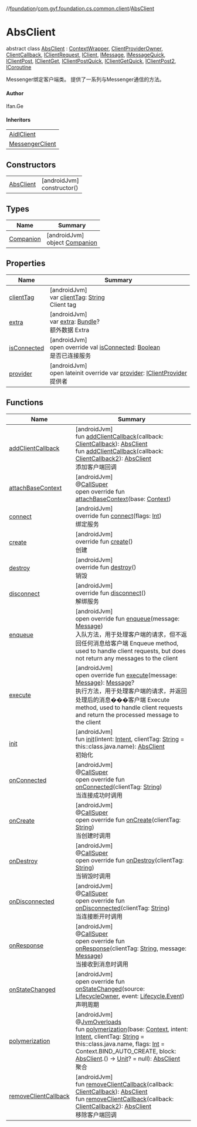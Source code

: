 //[foundation](../../../index.md)/[com.gyf.foundation.cs.common.client](../index.md)/[AbsClient](index.md)

# AbsClient

abstract class [AbsClient](index.md) : [ContextWrapper](https://developer.android.com/reference/kotlin/android/content/ContextWrapper.html), [ClientProviderOwner](../../com.gyf.foundation.cs.common.client.face/-client-provider-owner/index.md), [ClientCallback](../../com.gyf.foundation.cs.common.client.callback/-client-callback/index.md), [IClientRequest](../../com.gyf.foundation.cs.common.client.face/-i-client-request/index.md), [IClient](../../com.gyf.foundation.cs.common.client.face/-i-client/index.md), [IMessage](../../com.gyf.foundation.cs.common.face/-i-message/index.md), [IMessageQuick](../../com.gyf.foundation.cs.common.face/-i-message-quick/index.md), [IClientPost](../../com.gyf.foundation.cs.common.client.face/-i-client-post/index.md), [IClientGet](../../com.gyf.foundation.cs.common.client.face/-i-client-get/index.md), [IClientPostQuick](../../com.gyf.foundation.cs.common.client.face/-i-client-post-quick/index.md), [IClientGetQuick](../../com.gyf.foundation.cs.common.client.face/-i-client-get-quick/index.md), [IClientPost2](../../com.gyf.foundation.cs.common.client.face/-i-client-post2/index.md), [ICoroutine](../../com.gyf.foundation.ext.coroutine/-i-coroutine/index.md)

Messenger绑定客户端类。 提供了一系列与Messenger通信的方法。

#### Author

Ifan.Ge

#### Inheritors

| |
|---|
| [AidlClient](../../com.gyf.foundation.cs.aidl.client/-aidl-client/index.md) |
| [MessengerClient](../../com.gyf.foundation.cs.messenger.client/-messenger-client/index.md) |

## Constructors

| | |
|---|---|
| [AbsClient](-abs-client.md) | [androidJvm]<br>constructor() |

## Types

| Name | Summary |
|---|---|
| [Companion](-companion/index.md) | [androidJvm]<br>object [Companion](-companion/index.md) |

## Properties

| Name | Summary |
|---|---|
| [clientTag](client-tag.md) | [androidJvm]<br>var [clientTag](client-tag.md): [String](https://kotlinlang.org/api/core/kotlin-stdlib/kotlin/-string/index.html)<br>Client tag |
| [extra](extra.md) | [androidJvm]<br>var [extra](extra.md): [Bundle](https://developer.android.com/reference/kotlin/android/os/Bundle.html)?<br>额外数据 Extra |
| [isConnected](is-connected.md) | [androidJvm]<br>open override val [isConnected](is-connected.md): [Boolean](https://kotlinlang.org/api/core/kotlin-stdlib/kotlin/-boolean/index.html)<br>是否已连接服务 |
| [provider](provider.md) | [androidJvm]<br>open lateinit override var [provider](provider.md): [IClientProvider](../../com.gyf.foundation.cs.common.client.face/-i-client-provider/index.md)<br>提供者 |

## Functions

| Name | Summary |
|---|---|
| [addClientCallback](add-client-callback.md) | [androidJvm]<br>fun [addClientCallback](add-client-callback.md)(callback: [ClientCallback](../../com.gyf.foundation.cs.common.client.callback/-client-callback/index.md)): [AbsClient](index.md)<br>fun [addClientCallback](add-client-callback.md)(callback: [ClientCallback2](../../com.gyf.foundation.cs.common.client.callback/-client-callback2/index.md)): [AbsClient](index.md)<br>添加客户端回调 |
| [attachBaseContext](attach-base-context.md) | [androidJvm]<br>@[CallSuper](https://developer.android.com/reference/kotlin/androidx/annotation/CallSuper.html)<br>open override fun [attachBaseContext](attach-base-context.md)(base: [Context](https://developer.android.com/reference/kotlin/android/content/Context.html)) |
| [connect](connect.md) | [androidJvm]<br>override fun [connect](connect.md)(flags: [Int](https://kotlinlang.org/api/core/kotlin-stdlib/kotlin/-int/index.html))<br>绑定服务 |
| [create](create.md) | [androidJvm]<br>override fun [create](create.md)()<br>创建 |
| [destroy](destroy.md) | [androidJvm]<br>override fun [destroy](destroy.md)()<br>销毁 |
| [disconnect](disconnect.md) | [androidJvm]<br>override fun [disconnect](disconnect.md)()<br>解绑服务 |
| [enqueue](enqueue.md) | [androidJvm]<br>open override fun [enqueue](enqueue.md)(message: [Message](https://developer.android.com/reference/kotlin/android/os/Message.html))<br>入队方法，用于处理客户端的请求，但不返回任何消息给客户端 Enqueue method, used to handle client requests, but does not return any messages to the client |
| [execute](execute.md) | [androidJvm]<br>open override fun [execute](execute.md)(message: [Message](https://developer.android.com/reference/kotlin/android/os/Message.html)): [Message](https://developer.android.com/reference/kotlin/android/os/Message.html)?<br>执行方法，用于处理客户端的请求，并返回处理后的消息���客户端 Execute method, used to handle client requests and return the processed message to the client |
| [init](init.md) | [androidJvm]<br>fun [init](init.md)(intent: [Intent](https://developer.android.com/reference/kotlin/android/content/Intent.html), clientTag: [String](https://kotlinlang.org/api/core/kotlin-stdlib/kotlin/-string/index.html) = this::class.java.name): [AbsClient](index.md)<br>初始化 |
| [onConnected](on-connected.md) | [androidJvm]<br>@[CallSuper](https://developer.android.com/reference/kotlin/androidx/annotation/CallSuper.html)<br>open override fun [onConnected](on-connected.md)(clientTag: [String](https://kotlinlang.org/api/core/kotlin-stdlib/kotlin/-string/index.html))<br>当连接成功时调用 |
| [onCreate](on-create.md) | [androidJvm]<br>@[CallSuper](https://developer.android.com/reference/kotlin/androidx/annotation/CallSuper.html)<br>open override fun [onCreate](on-create.md)(clientTag: [String](https://kotlinlang.org/api/core/kotlin-stdlib/kotlin/-string/index.html))<br>当创建时调用 |
| [onDestroy](on-destroy.md) | [androidJvm]<br>@[CallSuper](https://developer.android.com/reference/kotlin/androidx/annotation/CallSuper.html)<br>open override fun [onDestroy](on-destroy.md)(clientTag: [String](https://kotlinlang.org/api/core/kotlin-stdlib/kotlin/-string/index.html))<br>当销毁时调用 |
| [onDisconnected](on-disconnected.md) | [androidJvm]<br>@[CallSuper](https://developer.android.com/reference/kotlin/androidx/annotation/CallSuper.html)<br>open override fun [onDisconnected](on-disconnected.md)(clientTag: [String](https://kotlinlang.org/api/core/kotlin-stdlib/kotlin/-string/index.html))<br>当连接断开时调用 |
| [onResponse](on-response.md) | [androidJvm]<br>@[CallSuper](https://developer.android.com/reference/kotlin/androidx/annotation/CallSuper.html)<br>open override fun [onResponse](on-response.md)(clientTag: [String](https://kotlinlang.org/api/core/kotlin-stdlib/kotlin/-string/index.html), message: [Message](https://developer.android.com/reference/kotlin/android/os/Message.html))<br>当接收到消息时调用 |
| [onStateChanged](on-state-changed.md) | [androidJvm]<br>open override fun [onStateChanged](on-state-changed.md)(source: [LifecycleOwner](https://developer.android.com/reference/kotlin/androidx/lifecycle/LifecycleOwner.html), event: [Lifecycle.Event](https://developer.android.com/reference/kotlin/androidx/lifecycle/Lifecycle.Event.html))<br>声明周期 |
| [polymerization](polymerization.md) | [androidJvm]<br>@[JvmOverloads](https://kotlinlang.org/api/core/kotlin-stdlib/kotlin.jvm/-jvm-overloads/index.html)<br>fun [polymerization](polymerization.md)(base: [Context](https://developer.android.com/reference/kotlin/android/content/Context.html), intent: [Intent](https://developer.android.com/reference/kotlin/android/content/Intent.html), clientTag: [String](https://kotlinlang.org/api/core/kotlin-stdlib/kotlin/-string/index.html) = this::class.java.name, flags: [Int](https://kotlinlang.org/api/core/kotlin-stdlib/kotlin/-int/index.html) = Context.BIND_AUTO_CREATE, block: [AbsClient](index.md).() -&gt; [Unit](https://kotlinlang.org/api/core/kotlin-stdlib/kotlin/-unit/index.html)? = null): [AbsClient](index.md)<br>聚合 |
| [removeClientCallback](remove-client-callback.md) | [androidJvm]<br>fun [removeClientCallback](remove-client-callback.md)(callback: [ClientCallback](../../com.gyf.foundation.cs.common.client.callback/-client-callback/index.md)): [AbsClient](index.md)<br>fun [removeClientCallback](remove-client-callback.md)(callback: [ClientCallback2](../../com.gyf.foundation.cs.common.client.callback/-client-callback2/index.md)): [AbsClient](index.md)<br>移除客户端回调 |